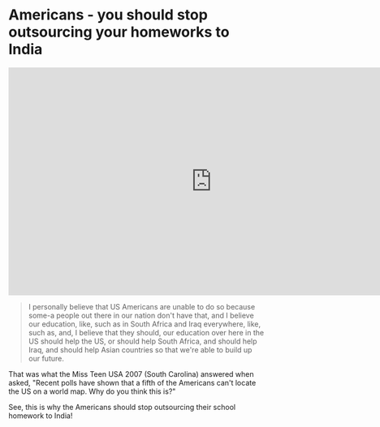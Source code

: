 # Americans - you should stop outsourcing your homeworks to India

<iframe width="800" height="450" src="https://www.youtube.com/embed/lj3iNxZ8Dww" title="YouTube video player" frameborder="0" allow="accelerometer; autoplay; clipboard-write; encrypted-media; gyroscope; picture-in-picture; web-share" referrerpolicy="strict-origin-when-cross-origin" allowfullscreen></iframe>

> I personally believe that US Americans are unable to do so because some-a people out there in our nation don't have that, and I believe our education, like, such as in South Africa and Iraq everywhere, like, such as, and, I believe that they should, our education over here in the US should help the US, or should help South Africa, and should help Iraq, and should help Asian countries so that we're able to build up our future.

That was what the Miss Teen USA 2007 (South Carolina) answered when asked, "Recent polls have shown that a fifth of the Americans can't locate the US on a world map. Why do you think this is?"

See, this is why the Americans should stop outsourcing their school homework to India!